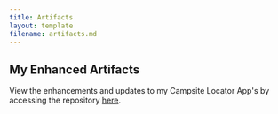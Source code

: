 ```yaml
---
title: Artifacts
layout: template
filename: artifacts.md
--- 
```


## My Enhanced Artifacts

View the enhancements and updates to my Campsite Locator App's by accessing the repository [here](https://github.com/ericagates/campsite-locator-app).
